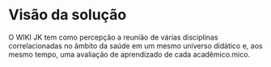   


#  Visão da solução

O WIKI JK tem como percepção a reunião de várias disciplinas correlacionadas no âmbito da saúde em um mesmo universo didático e, aos mesmo tempo, uma avaliação de aprendizado de cada acadêmico.mico.

